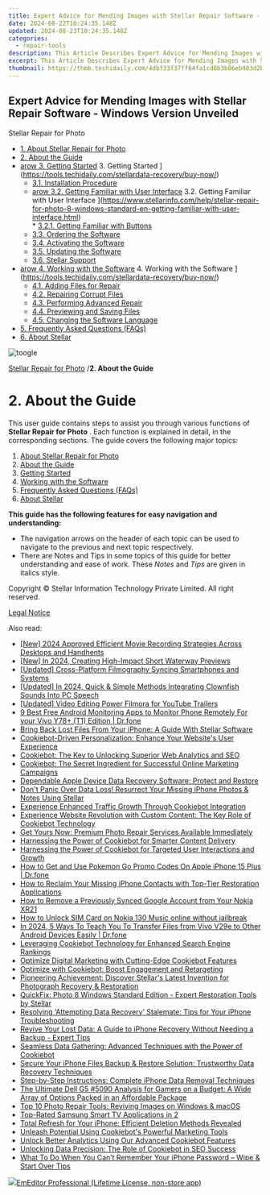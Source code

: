 ```yaml
---
title: Expert Advice for Mending Images with Stellar Repair Software - Windows Version Unveiled
date: 2024-08-22T10:24:35.148Z
updated: 2024-08-23T10:24:35.148Z
categories:
  - repair-tools
description: This Article Describes Expert Advice for Mending Images with Stellar Repair Software - Windows Version Unveiled
excerpt: This Article Describes Expert Advice for Mending Images with Stellar Repair Software - Windows Version Unveiled
thumbnail: https://thmb.techidaily.com/4dbf33f37ff64fa1cd0b3b86eb483d2b61e4dcfaa2f3492f28ea818842097e14.jpg
---
```


## Expert Advice for Mending Images with Stellar Repair Software - Windows Version Unveiled

Stellar Repair for Photo

* [1. About Stellar Repair for Photo](https://tools.techidaily.com/stellardata-recovery/buy-now/)
* [2. About the Guide](https://tools.techidaily.com/stellardata-recovery/buy-now/)
* [arow 3. Getting Started](https://www.stellarinfo.com/help/public/frontEnd/onlinehelp/images/arow.png) 3\. Getting Started ](https://tools.techidaily.com/stellardata-recovery/buy-now/)  
  * [3.1. Installation Procedure](https://tools.techidaily.com/stellardata-recovery/buy-now/)  
  * [arow 3.2. Getting Familiar with User Interface](https://www.stellarinfo.com/help/public/frontEnd/onlinehelp/images/arow.png) 3.2\. Getting Familiar with User Interface ](https://www.stellarinfo.com/help/stellar-repair-for-photo-8-windows-standard-en-getting-familiar-with-user-interface.html)  
         * [3.2.1. Getting Familiar with Buttons](https://tools.techidaily.com/stellardata-recovery/buy-now/)  
  * [3.3. Ordering the Software](https://tools.techidaily.com/stellardata-recovery/buy-now/)  
  * [3.4. Activating the Software](https://tools.techidaily.com/stellardata-recovery/buy-now/)  
  * [3.5. Updating the Software](https://tools.techidaily.com/stellardata-recovery/buy-now/)  
  * [3.6. Stellar Support](https://tools.techidaily.com/stellardata-recovery/buy-now/)
* [arow 4. Working with the Software](https://www.stellarinfo.com/help/public/frontEnd/onlinehelp/images/arow.png) 4\. Working with the Software ](https://tools.techidaily.com/stellardata-recovery/buy-now/)  
  * [4.1. Adding Files for Repair](https://tools.techidaily.com/stellardata-recovery/buy-now/)  
  * [4.2. Repairing Corrupt Files](https://tools.techidaily.com/stellardata-recovery/buy-now/)  
  * [4.3. Performing Advanced Repair](https://tools.techidaily.com/stellardata-recovery/buy-now/)  
  * [4.4. Previewing and Saving Files](https://tools.techidaily.com/stellardata-recovery/buy-now/)  
  * [4.5. Changing the Software Language](https://tools.techidaily.com/stellardata-recovery/buy-now/)
* [5. Frequently Asked Questions (FAQs)](https://www.stellarinfo.com/help/stellar-repair-for-photo-8-windows-standard-en-frequently-asked-questions-faqs-.html)
* [6. About Stellar](https://tools.techidaily.com/stellardata-recovery/buy-now/)

![toogle](https://www.stellarinfo.com/help/public/frontEnd/onlinehelp/images/toogle.png)

[Stellar Repair for Photo](https://tools.techidaily.com/stellardata-recovery/buy-now/) /**2\. About the Guide**

# **2\. About the Guide**

 This user guide contains steps to assist you through various functions of **Stellar Repair for Photo** . Each function is explained in detail, in the corresponding sections. The guide covers the following major topics:

1. [About Stellar Repair for Photo](https://tools.techidaily.com/stellardata-recovery/buy-now/)
2. [About the Guide](https://tools.techidaily.com/stellardata-recovery/buy-now/)
3. [Getting Started](https://tools.techidaily.com/stellardata-recovery/buy-now/)
4. [Working with the Software](https://tools.techidaily.com/stellardata-recovery/buy-now/)
5. [Frequently Asked Questions (FAQs)](https://www.stellarinfo.com/help/stellar-repair-for-photo-8-windows-standard-en-frequently-asked-questions-faqs-.html)
6. [About Stellar](https://tools.techidaily.com/stellardata-recovery/buy-now/)

 **This guide has the following features for easy navigation and understanding:**

* The navigation arrows on the header of each topic can be used to navigate to the previous and next topic respectively.
* There are Notes and Tips in some topics of this guide for better understanding and ease of work. These _Notes_ and _Tips_ are given in italics style.

 Copyright © Stellar Information Technology Private Limited. All right reserved.

[Legal Notice](https://tools.techidaily.com/stellardata-recovery/buy-now/)

<ins class="adsbygoogle"
     style="display:block"
     data-ad-format="autorelaxed"
     data-ad-client="ca-pub-7571918770474297"
     data-ad-slot="1223367746"></ins>



<ins class="adsbygoogle"
     style="display:block"
     data-ad-client="ca-pub-7571918770474297"
     data-ad-slot="8358498916"
     data-ad-format="auto"
     data-full-width-responsive="true"></ins>

<span class="atpl-alsoreadstyle">Also read:</span>
<div><ul>
<li><a href="https://screen-recording.techidaily.com/new-2024-approved-efficient-movie-recording-strategies-across-desktops-and-handhents/"><u>[New] 2024 Approved  Efficient Movie Recording Strategies Across Desktops and Handhents</u></a></li>
<li><a href="https://youtube-web.techidaily.com/n-2024-creating-high-impact-short-waterway-previews/"><u>[New] In 2024, Creating High-Impact Short Waterway Previews</u></a></li>
<li><a href="https://screen-capture.techidaily.com/updated-cross-platform-filmography-syncing-smartphones-and-systems/"><u>[Updated] Cross-Platform Filmography  Syncing Smartphones and Systems</u></a></li>
<li><a href="https://fox-hovers.techidaily.com/updated-in-2024-quick-and-simple-methods-integrating-clownfish-sounds-into-pc-speech/"><u>[Updated] In 2024, Quick & Simple Methods  Integrating Clownfish Sounds Into PC Speech</u></a></li>
<li><a href="https://facebook-record-videos.techidaily.com/updated-video-editing-power-filmora-for-youtube-trailers/"><u>[Updated] Video Editing Power  Filmora for YouTube Trailers</u></a></li>
<li><a href="https://android-location.techidaily.com/9-best-free-android-monitoring-apps-to-monitor-phone-remotely-for-your-vivo-y78plus-t1-edition-drfone-by-drfone-virtual/"><u>9 Best Free Android Monitoring Apps to Monitor Phone Remotely For your Vivo Y78+ (T1) Edition | Dr.fone</u></a></li>
<li><a href="https://data-safeguard.techidaily.com/bring-back-lost-files-from-your-iphone-a-guide-with-stellar-software/"><u>Bring Back Lost Files From Your iPhone: A Guide With Stellar Software</u></a></li>
<li><a href="https://data-safeguard.techidaily.com/cookiebot-driven-personalization-enhance-your-websites-user-experience/"><u>Cookiebot-Driven Personalization: Enhance Your Website's User Experience</u></a></li>
<li><a href="https://data-safeguard.techidaily.com/cookiebot-the-key-to-unlocking-superior-web-analytics-and-seo/"><u>Cookiebot: The Key to Unlocking Superior Web Analytics and SEO</u></a></li>
<li><a href="https://data-safeguard.techidaily.com/cookiebot-the-secret-ingredient-for-successful-online-marketing-campaigns/"><u>Cookiebot: The Secret Ingredient for Successful Online Marketing Campaigns</u></a></li>
<li><a href="https://data-safeguard.techidaily.com/dependable-apple-device-data-recovery-software-protect-and-restore/"><u>Dependable Apple Device Data Recovery Software: Protect and Restore</u></a></li>
<li><a href="https://data-safeguard.techidaily.com/dont-panic-over-data-loss-resurrect-your-missing-iphone-photos-and-notes-using-stellar/"><u>Don't Panic Over Data Loss! Resurrect Your Missing iPhone Photos & Notes Using Stellar</u></a></li>
<li><a href="https://data-safeguard.techidaily.com/experience-enhanced-traffic-growth-through-cookiebot-integration/"><u>Experience Enhanced Traffic Growth Through Cookiebot Integration</u></a></li>
<li><a href="https://data-safeguard.techidaily.com/experience-website-revolution-with-custom-content-the-key-role-of-cookiebot-technology/"><u>Experience Website Revolution with Custom Content: The Key Role of Cookiebot Technology</u></a></li>
<li><a href="https://data-safeguard.techidaily.com/get-yours-now-premium-photo-repair-services-available-immediately/"><u>Get Yours Now: Premium Photo Repair Services Available Immediately</u></a></li>
<li><a href="https://data-safeguard.techidaily.com/harnessing-the-power-of-cookiebot-for-smarter-content-delivery/"><u>Harnessing the Power of Cookiebot for Smarter Content Delivery</u></a></li>
<li><a href="https://data-safeguard.techidaily.com/harnessing-the-power-of-cookiebot-for-targeted-user-interactions-and-growth/"><u>Harnessing the Power of Cookiebot for Targeted User Interactions and Growth</u></a></li>
<li><a href="https://ios-pokemon-go.techidaily.com/how-to-get-and-use-pokemon-go-promo-codes-on-apple-iphone-15-plus-drfone-by-drfone-virtual-ios/"><u>How to Get and Use Pokemon Go Promo Codes On Apple iPhone 15 Plus | Dr.fone</u></a></li>
<li><a href="https://data-safeguard.techidaily.com/how-to-reclaim-your-missing-iphone-contacts-with-top-tier-restoration-applications/"><u>How to Reclaim Your Missing iPhone Contacts with Top-Tier Restoration Applications</u></a></li>
<li><a href="https://easy-unlock-android.techidaily.com/how-to-remove-a-previously-synced-google-account-from-your-nokia-xr21-by-drfone-android/"><u>How to Remove a Previously Synced Google Account from Your Nokia XR21</u></a></li>
<li><a href="https://sim-unlock.techidaily.com/how-to-unlock-sim-card-on-nokia-130-music-online-without-jailbreak-by-drfone-android/"><u>How to Unlock SIM Card on Nokia 130 Music online without jailbreak</u></a></li>
<li><a href="https://android-transfer.techidaily.com/in-2024-5-ways-to-teach-you-to-transfer-files-from-vivo-v29e-to-other-android-devices-easily-drfone-by-drfone-transfer-from-android-transfer-from-android/"><u>In 2024, 5 Ways To Teach You To Transfer Files from Vivo V29e to Other Android Devices Easily | Dr.fone</u></a></li>
<li><a href="https://data-safeguard.techidaily.com/leveraging-cookiebot-technology-for-enhanced-search-engine-rankings/"><u>Leveraging Cookiebot Technology for Enhanced Search Engine Rankings</u></a></li>
<li><a href="https://data-safeguard.techidaily.com/optimize-digital-marketing-with-cutting-edge-cookiebot-features/"><u>Optimize Digital Marketing with Cutting-Edge Cookiebot Features</u></a></li>
<li><a href="https://data-safeguard.techidaily.com/optimize-with-cookiebot-boost-engagement-and-retargeting/"><u>Optimize with Cookiebot: Boost Engagement and Retargeting</u></a></li>
<li><a href="https://data-safeguard.techidaily.com/pioneering-achievement-discover-stellars-latest-invention-for-photograph-recovery-and-restoration/"><u>Pioneering Achievement: Discover Stellar's Latest Invention for Photograph Recovery & Restoration</u></a></li>
<li><a href="https://data-safeguard.techidaily.com/quickfix-photo-8-windows-standard-edition-expert-restoration-tools-by-stellar/"><u>QuickFix: Photo 8 Windows Standard Edition - Expert Restoration Tools by Stellar</u></a></li>
<li><a href="https://data-safeguard.techidaily.com/resolving-attempting-data-recovery-stalemate-tips-for-your-iphone-troubleshooting/"><u>Resolving ‘Attempting Data Recovery’ Stalemate: Tips for Your iPhone Troubleshooting</u></a></li>
<li><a href="https://data-safeguard.techidaily.com/revive-your-lost-data-a-guide-to-iphone-recovery-without-needing-a-backup-expert-tips/"><u>Revive Your Lost Data: A Guide to iPhone Recovery Without Needing a Backup - Expert Tips</u></a></li>
<li><a href="https://data-safeguard.techidaily.com/seamless-data-gathering-advanced-techniques-with-the-power-of-cookiebot/"><u>Seamless Data Gathering: Advanced Techniques with the Power of Cookiebot</u></a></li>
<li><a href="https://data-safeguard.techidaily.com/secure-your-iphone-files-backup-and-restore-solution-trustworthy-data-recovery-techniques/"><u>Secure Your iPhone Files Backup & Restore Solution: Trustworthy Data Recovery Techniques</u></a></li>
<li><a href="https://data-safeguard.techidaily.com/step-by-step-instructions-complete-iphone-data-removal-techniques/"><u>Step-by-Step Instructions: Complete iPhone Data Removal Techniques</u></a></li>
<li><a href="https://buynow-info.techidaily.com/the-ultimate-dell-g5-5090-analysis-for-gamers-on-a-budget-a-wide-array-of-options-packed-in-an-affordable-package/"><u>The Ultimate Dell G5 #5090 Analysis for Gamers on a Budget: A Wide Array of Options Packed in an Affordable Package</u></a></li>
<li><a href="https://data-safeguard.techidaily.com/top-10-photo-repair-tools-reviving-images-on-windows-and-macos/"><u>Top 10 Photo Repair Tools: Reviving Images on Windows & macOS</u></a></li>
<li><a href="https://techno-recovery.techidaily.com/top-rated-samsung-smart-tv-applications-in-2/"><u>Top-Rated Samsung Smart TV Applications in 2</u></a></li>
<li><a href="https://data-safeguard.techidaily.com/total-refresh-for-your-iphone-efficient-deletion-methods-revealed/"><u>Total Refresh for Your iPhone: Efficient Deletion Methods Revealed</u></a></li>
<li><a href="https://data-safeguard.techidaily.com/unleash-potential-using-cookiebots-powerful-marketing-tools/"><u>Unleash Potential Using Cookiebot's Powerful Marketing Tools</u></a></li>
<li><a href="https://data-safeguard.techidaily.com/unlock-better-analytics-using-our-advanced-cookiebot-features/"><u>Unlock Better Analytics Using Our Advanced Cookiebot Features</u></a></li>
<li><a href="https://data-safeguard.techidaily.com/unlocking-data-precision-the-role-of-cookiebot-in-seo-success/"><u>Unlocking Data Precision: The Role of Cookiebot in SEO Success</u></a></li>
<li><a href="https://data-safeguard.techidaily.com/what-to-do-when-you-cant-remember-your-iphone-password-wipe-and-start-over-tips/"><u>What To Do When You Can’t Remember Your iPhone Password – Wipe & Start Over Tips</u></a></li>
</ul></div>

<!-- affiliate ads begin -->
<a href="https://shop.emeditor.com/order/checkout.php?PRODS=4631722&QTY=1&AFFILIATE=108875&CART=1"><img src="https://www.emeditor.com/wp-content/uploads/2023/05/frontpage2-2048x588.webp" border="0">EmEditor Professional (Lifetime License, non-store app)</a>
<!-- affiliate ads end -->